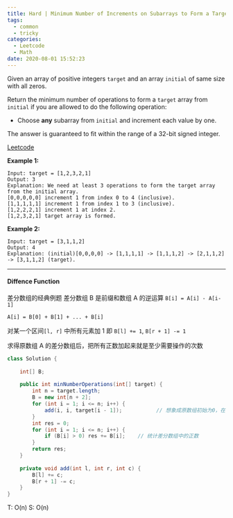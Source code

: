 ```yaml
---
title: Hard | Minimum Number of Increments on Subarrays to Form a Target Array 1526
tags:
  - common
  - tricky
categories:
  - Leetcode
  - Math
date: 2020-08-01 15:52:23
---
```


Given an array of positive integers `target` and an array `initial` of same size with all zeros.

Return the minimum number of operations to form a `target` array from `initial` if you are allowed to do the following operation:

- Choose **any** subarray from `initial` and increment each value by one.

The answer is guaranteed to fit within the range of a 32-bit signed integer.

[Leetcode](https://leetcode.com/problems/minimum-number-of-increments-on-subarrays-to-form-a-target-array/)

<!--more-->

**Example 1:**

```
Input: target = [1,2,3,2,1]
Output: 3
Explanation: We need at least 3 operations to form the target array from the initial array.
[0,0,0,0,0] increment 1 from index 0 to 4 (inclusive).
[1,1,1,1,1] increment 1 from index 1 to 3 (inclusive).
[1,2,2,2,1] increment 1 at index 2.
[1,2,3,2,1] target array is formed.
```

**Example 2:**

```
Input: target = [3,1,1,2]
Output: 4
Explanation: (initial)[0,0,0,0] -> [1,1,1,1] -> [1,1,1,2] -> [2,1,1,2] -> [3,1,1,2] (target).
```

---

#### Diffence Function

差分数组的经典例题
差分数组 B 是前缀和数组 A 的逆运算
`B[i] = A[i] - A[i-1]`

`A[i] = B[0] + B[1] + ... + B[i]`

对某一个区间`[l, r]` 中所有元素加 1
即 `B[l] += 1`, `B[r + 1] -= 1`

求得原数组 A 的差分数组后，把所有正数加起来就是至少需要操作的次数

```java
class Solution {
    
    int[] B;
    
    public int minNumberOperations(int[] target) {
        int n = target.length;
        B = new int[n + 2];
        for (int i = 1; i <= n; i++) {
            add(i, i, target[i - 1]);			// 想象成原数组初始为0，在[i,i]区间插入 target[i-1]
        }
        int res = 0;
        for (int i = 1; i <= n; i++) {
            if (B[i] > 0) res += B[i];    // 统计差分数组中的正数
        }
        return res;
    }
    
    private void add(int l, int r, int c) {
        B[l] += c;
        B[r + 1] -= c;
    }
}
```

T: O(n)			S: O(n)

